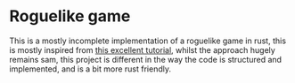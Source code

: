 # Roguelike game

This is a mostly incomplete implementation of a roguelike game in rust, this is mostly inspired from [this excellent tutorial](https://tomassedovic.github.io/roguelike-tutorial/), whilst the approach hugely remains sam,  this project is different in the way the code is structured and implemented, and is a bit more rust friendly.
